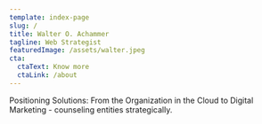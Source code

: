 ```yaml
---
template: index-page
slug: /
title: Walter O. Achammer
tagline: Web Strategist
featuredImage: /assets/walter.jpeg
cta:
  ctaText: Know more
  ctaLink: /about
---
```

Positioning Solutions:
From the Organization in the Cloud to Digital Marketing - counseling entities strategically.
